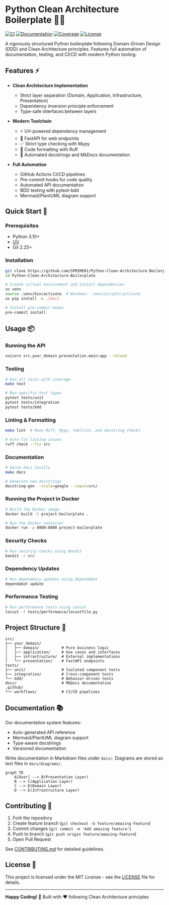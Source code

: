 # Python Clean Architecture Boilerplate 🐍✨

[![CI](https://github.com/{{username}}/{{repo}}/actions/workflows/ci.yml/badge.svg)](https://github.com/{{username}}/{{repo}}/actions)
[![Documentation](https://github.com/{{username}}/{{repo}}/actions/workflows/docs.yml/badge.svg)](https://{{username}}.github.io/{{repo}}/)
[![Coverage](https://img.shields.io/badge/coverage-100%25-success)](https://github.com/{{username}}/{{repo}}/actions)
[![License](https://img.shields.io/badge/license-MIT-blue.svg)](LICENSE)

A rigorously structured Python boilerplate following Domain-Driven Design (DDD) and Clean Architecture principles. Features full automation of documentation, testing, and CI/CD with modern Python tooling.

## Features ⚡

- **Clean Architecture Implementation**
  - Strict layer separation (Domain, Application, Infrastructure, Presentation)
  - Dependency inversion principle enforcement
  - Type-safe interfaces between layers

- **Modern Toolchain**
  - ⚡ UV-powered dependency management
  - 🚀 FastAPI for web endpoints
  - ✅ Strict type checking with Mypy
  - 🧹 Code formatting with Ruff
  - 📜 Automated docstrings and MkDocs documentation

- **Full Automation**
  - GitHub Actions CI/CD pipelines
  - Pre-commit hooks for code quality
  - Automated API documentation
  - BDD testing with pytest-bdd
  - Mermaid/PlantUML diagram support

## Quick Start 🚀

### Prerequisites
- Python 3.10+
- [UV](https://github.com/astral-sh/uv)
- Git 2.25+

### Installation
```bash
git clone https://github.com/SPRIME01/Python-Clean-Architecture-Boilerplate.git
cd Python-Clean-Architecture-Boilerplate

# Create virtual environment and install dependencies
uv venv
source .venv/bin/activate  # Windows: .venv\Scripts\activate
uv pip install -e .[dev]

# Install pre-commit hooks
pre-commit install
```

## Usage 📦

### Running the API
```bash
uvicorn src.your_domain.presentation.main:app --reload
```

### Testing
```bash
# Run all tests with coverage
make test

# Run specific test types
pytest tests/unit
pytest tests/integration
pytest tests/bdd
```

### Linting & Formatting
```bash
make lint  # Runs Ruff, Mypy, Yamllint, and docstring checks

# Auto-fix linting issues
ruff check --fix src
```

### Documentation
```bash
# Serve docs locally
make docs

# Generate new docstrings
docstring-gen --style=google --input=src/
```

### Running the Project in Docker
```bash
# Build the Docker image
docker build -t project-boilerplate .

# Run the Docker container
docker run -p 8000:8000 project-boilerplate
```

### Security Checks
```bash
# Run security checks using Bandit
bandit -r src
```

### Dependency Updates
```bash
# Run dependency updates using Dependabot
dependabot update
```

### Performance Testing
```bash
# Run performance tests using Locust
locust -f tests/performance/locustfile.py
```

## Project Structure 🌳

```text
src/
├── your_domain/
│   ├── domain/          # Pure business logic
│   ├── application/     # Use cases and interfaces
│   ├── infrastructure/  # External implementations
│   └── presentation/    # FastAPI endpoints
tests/
├── unit/                # Isolated component tests
├── integration/         # Cross-component tests
└── bdd/                 # Behavior-driven tests
docs/                    # MkDocs documentation
.github/
└── workflows/           # CI/CD pipelines
```

## Documentation 📚

Our documentation system features:
- Auto-generated API reference
- Mermaid/PlantUML diagram support
- Type-aware docstrings
- Versioned documentation

Write documentation in Markdown files under `docs/`. Diagrams are stored as text files in `docs/diagrams/`.

```mermaid
graph TD
    A[User] --> B(Presentation Layer)
    B --> C(Application Layer)
    C --> D(Domain Layer)
    D --> E(Infrastructure Layer)
```

## Contributing 🤝

1. Fork the repository
2. Create feature branch (`git checkout -b feature/amazing-feature`)
3. Commit changes (`git commit -m 'Add amazing feature'`)
4. Push to branch (`git push origin feature/amazing-feature`)
5. Open Pull Request

See [CONTRIBUTING.md](CONTRIBUTING.md) for detailed guidelines.

## License 📄

This project is licensed under the MIT License - see the [LICENSE](LICENSE) file for details.

---

**Happy Coding!** 🚀 Built with ❤️ following Clean Architecture principles
